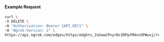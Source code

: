 <!-- Code generated for API Clients. DO NOT EDIT. -->

#### Example Request

```bash
curl \
-X DELETE \
-H "Authorization: Bearer {API_KEY}" \
-H "Ngrok-Version: 2" \
https://api.ngrok.com/edges/https/edghts_2uVawCPnyrBcIRPpfM4ncOPWuxj/routes/edghtsrt_2uVawHY4B9i4zDRDYBLPiTapzYB/request_headers
```
